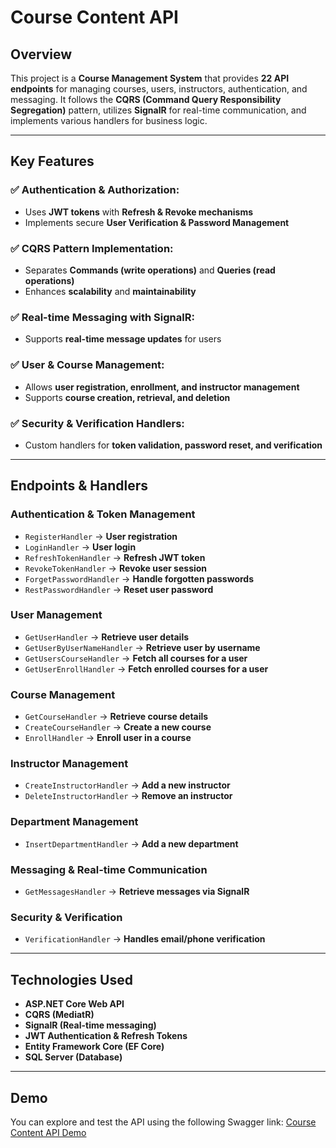 
# Course Content API

## Overview
This project is a **Course Management System** that provides **22 API endpoints** for managing courses, users, instructors, authentication, and messaging. It follows the **CQRS (Command Query Responsibility Segregation)** pattern, utilizes **SignalR** for real-time communication, and implements various handlers for business logic.

---

## Key Features

### ✅ Authentication & Authorization:
- Uses **JWT tokens** with **Refresh & Revoke mechanisms**
- Implements secure **User Verification & Password Management**

### ✅ CQRS Pattern Implementation:
- Separates **Commands (write operations)** and **Queries (read operations)**
- Enhances **scalability** and **maintainability**

### ✅ Real-time Messaging with SignalR:
- Supports **real-time message updates** for users

### ✅ User & Course Management:
- Allows **user registration, enrollment, and instructor management**
- Supports **course creation, retrieval, and deletion**

### ✅ Security & Verification Handlers:
- Custom handlers for **token validation, password reset, and verification**

---

## Endpoints & Handlers

### **Authentication & Token Management**
- `RegisterHandler` → **User registration**
- `LoginHandler` → **User login**
- `RefreshTokenHandler` → **Refresh JWT token**
- `RevokeTokenHandler` → **Revoke user session**
- `ForgetPasswordHandler` → **Handle forgotten passwords**
- `RestPasswordHandler` → **Reset user password**

### **User Management**
- `GetUserHandler` → **Retrieve user details**
- `GetUserByUserNameHandler` → **Retrieve user by username**
- `GetUsersCourseHandler` → **Fetch all courses for a user**
- `GetUserEnrollHandler` → **Fetch enrolled courses for a user**

### **Course Management**
- `GetCourseHandler` → **Retrieve course details**
- `CreateCourseHandler` → **Create a new course**
- `EnrollHandler` → **Enroll user in a course**

### **Instructor Management**
- `CreateInstructorHandler` → **Add a new instructor**
- `DeleteInstructorHandler` → **Remove an instructor**

### **Department Management**
- `InsertDepartmentHandler` → **Add a new department**

### **Messaging & Real-time Communication**
- `GetMessagesHandler` → **Retrieve messages via SignalR**

### **Security & Verification**
- `VerificationHandler` → **Handles email/phone verification**

---

## Technologies Used
- **ASP.NET Core Web API**
- **CQRS (MediatR)**
- **SignalR (Real-time messaging)**
- **JWT Authentication & Refresh Tokens**
- **Entity Framework Core (EF Core)**
- **SQL Server (Database)**

---

## Demo
You can explore and test the API using the following Swagger link:
[Course Content API Demo](https://mentorshiphub.bsite.net/swagger/index.html)


